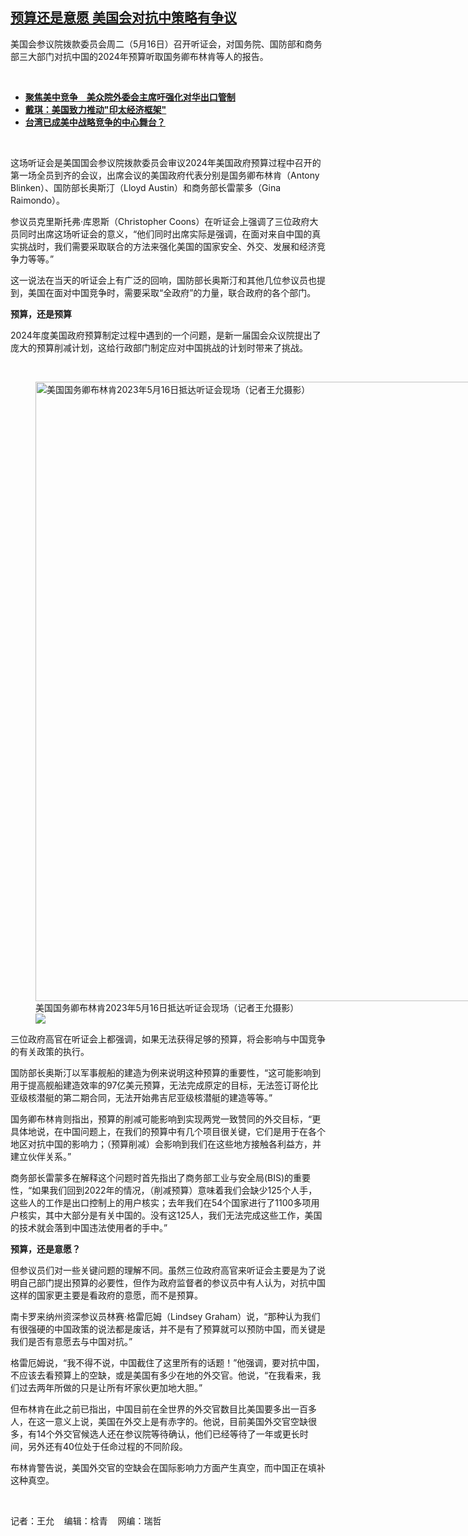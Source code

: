 <!--1684319040000-->
[预算还是意愿 美国会对抗中策略有争议](https://www.rfa.org/mandarin/yataibaodao/junshiwaijiao/wy-05162023213634.html)
------

<p>美国会参议院拨款委员会周二（5月16日）召开听证会，对国务院、国防部和商务部三大部门对抗中国的2024年预算听取国务卿布林肯等人的报告。</p><p><span class="result-title"> </span></p><ul><li><a href="https://www.rfa.org/mandarin/yataibaodao/junshiwaijiao/kw-02282023090542.html"><strong>聚焦美中竞争　美众院外委会主席吁强化对华出口管制</strong></a></li><li><strong><a href="https://www.rfa.org/mandarin/yataibaodao/junshiwaijiao/tj-04252023114747.html">戴琪：美国致力推动"印太经济框架"</a></strong></li><li><strong><a href="https://www.rfa.org/mandarin/yataibaodao/gangtai/kw-04082022105751.html">台湾已成美中战略竞争的中心舞台？</a></strong></li></ul><p><span class="result-title"> </span></p><p>这场听证会是美国国会参议院拨款委员会审议2024年美国政府预算过程中召开的第一场全员到齐的会议，出席会议的美国政府代表分别是国务卿布林肯（Antony Blinken）、国防部长奥斯汀（Lloyd Austin）和商务部长雷蒙多（Gina Raimondo）。</p><p>参议员克里斯托弗·库恩斯（Christopher Coons）在听证会上强调了三位政府大员同时出席这场听证会的意义，“他们同时出席实际是强调，在面对来自中国的真实挑战时，我们需要采取联合的方法来强化美国的国家安全、外交、发展和经济竞争力等等。”</p><p>这一说法在当天的听证会上有广泛的回响，国防部长奥斯汀和其他几位参议员也提到，美国在面对中国竞争时，需要采取“全政府”的力量，联合政府的各个部门。</p><p><strong>预算，还是预算</strong></p><p>2024年度美国政府预算制定过程中遇到的一个问题，是新一届国会众议院提出了庞大的预算削减计划，这给行政部门制定应对中国挑战的计划时带来了挑战。</p><p><span class="result-title"> </span></p><p><figure class="image-richtext image-inline captioned" style="width:1440px;"><img alt="美国国务卿布林肯2023年5月16日抵达听证会现场（记者王允摄影）" height="991" src="https://www.rfa.org/mandarin/yataibaodao/junshiwaijiao/wy-05162023213634.html/73b0573a56fe2-5e03679780af52308fbe542c8bc14f1a.jpg/@@images/bb583247-4458-4224-9f7f-bfa2d7a4d58c.jpeg" title="现场图2-布林肯到达听证会.jpg" width="1440"/><figcaption class="image-caption">美国国务卿布林肯2023年5月16日抵达听证会现场（记者王允摄影）</figcaption><small></small><div id="zoomattribute"><a data-caption="美国国务卿布林肯2023年5月16日抵达听证会现场（记者王允摄影）" data-fancybox="" href="https://www.rfa.org/mandarin/yataibaodao/junshiwaijiao/wy-05162023213634.html/73b0573a56fe2-5e03679780af52308fbe542c8bc14f1a.jpg" id="single_image" title="美国国务卿布林肯2023年5月16日抵达听证会现场（记者王允摄影）"><img src="/++plone++rfa-resources/img/icon-zoom.png"/></a></div></figure></p><p></p><p>三位政府高官在听证会上都强调，如果无法获得足够的预算，将会影响与中国竞争的有关政策的执行。</p><p>国防部长奥斯汀以军事舰船的建造为例来说明这种预算的重要性，“这可能影响到用于提高舰船建造效率的97亿美元预算，无法完成原定的目标，无法签订哥伦比亚级核潜艇的第二期合同，无法开始弗吉尼亚级核潜艇的建造等等。”</p><p>国务卿布林肯则指出，预算的削减可能影响到实现两党一致赞同的外交目标，“更具体地说，在中国问题上，在我们的预算中有几个项目很关键，它们是用于在各个地区对抗中国的影响力；（预算削减）会影响到我们在这些地方接触各利益方，并建立伙伴关系。”</p><p>商务部长雷蒙多在解释这个问题时首先指出了商务部工业与安全局(BIS)的重要性，“如果我们回到2022年的情况，（削减预算）意味着我们会缺少125个人手，这些人的工作是出口控制上的用户核实；去年我们在54个国家进行了1100多项用户核实，其中大部分是有关中国的。没有这125人，我们无法完成这些工作，美国的技术就会落到中国违法使用者的手中。”</p><p><strong>预算，还是意愿？</strong></p><p>但参议员们对一些关键问题的理解不同。虽然三位政府高官来听证会主要是为了说明自己部门提出预算的必要性，但作为政府监督者的参议员中有人认为，对抗中国这样的国家更主要是看政府的意愿，而不是预算。</p><p>南卡罗来纳州资深参议员林赛‧格雷厄姆（Lindsey Graham）说，“那种认为我们有很强硬的中国政策的说法都是废话，并不是有了预算就可以预防中国，而关键是我们是否有意愿去与中国对抗。”</p><p>格雷厄姆说，“我不得不说，中国截住了这里所有的话题！”他强调，要对抗中国，不应该去看预算上的空缺，或是美国有多少在地的外交官。他说，“在我看来，我们过去两年所做的只是让所有坏家伙更加地大胆。”</p><p>但布林肯在此之前已指出，中国目前在全世界的外交官数目比美国要多出一百多人，在这一意义上说，美国在外交上是有赤字的。他说，目前美国外交官空缺很多，有14个外交官候选人还在参议院等待确认，他们已经等待了一年或更长时间，另外还有40位处于任命过程的不同阶段。</p><p>布林肯警告说，美国外交官的空缺会在国际影响力方面产生真空，而中国正在填补这种真空。</p><p><span class="result-title"> </span></p><p>记者：王允    编辑：梒青    网编：瑞哲</p>
